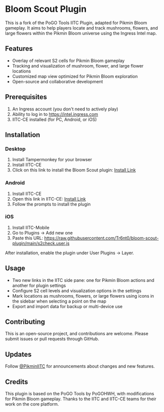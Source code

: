 # Bloom Scout Plugin

This is a fork of the PoGO Tools IITC Plugin, adapted for Pikmin Bloom gameplay. It aims to help players locate and track mushrooms, flowers, and large flowers within the Pikmin Bloom universe using the Ingress Intel map.

## Features

- Overlay of relevant S2 cells for Pikmin Bloom gameplay
- Tracking and visualization of mushroom, flower, and large flower locations
- Customized map view optimized for Pikmin Bloom exploration
- Open-source and collaborative development

## Prerequisites

1. An Ingress account (you don't need to actively play)
2. Ability to log in to https://intel.ingress.com
3. IITC-CE installed (for PC, Android, or iOS)

## Installation

### Desktop
1. Install Tampermonkey for your browser
2. Install IITC-CE
3. Click on this link to install the Bloom Scout plugin: [Install Link](https://raw.githubusercontent.com/Tr6nt0/bloom-scout-plugin/main/s2check.user.js)

### Android
1. Install IITC-CE
2. Open this link in IITC-CE: [Install Link](https://raw.githubusercontent.com/Tr6nt0/bloom-scout-plugin/main/s2check.user.js)
3. Follow the prompts to install the plugin

### iOS
1. Install IITC-Mobile
2. Go to Plugins -> Add new one
3. Paste this URL: https://raw.githubusercontent.com/Tr6nt0/bloom-scout-plugin/main/s2check.user.js

After installation, enable the plugin under User Plugins -> Layer.

## Usage

- Two new links in the IITC side pane: one for Pikmin Bloom actions and another for plugin settings
- Configure S2 cell levels and visualization options in the settings
- Mark locations as mushrooms, flowers, or large flowers using icons in the sidebar when selecting a point on the map
- Export and import data for backup or multi-device use

## Contributing

This is an open-source project, and contributions are welcome. Please submit issues or pull requests through GitHub.

## Updates

Follow [@PikminIITC](https://twitter.com/PikminIITC) for announcements about changes and new features.

## Credits

This plugin is based on the PoGO Tools by PoGOHWH, with modifications for Pikmin Bloom gameplay. Thanks to the IITC and IITC-CE teams for their work on the core platform.
